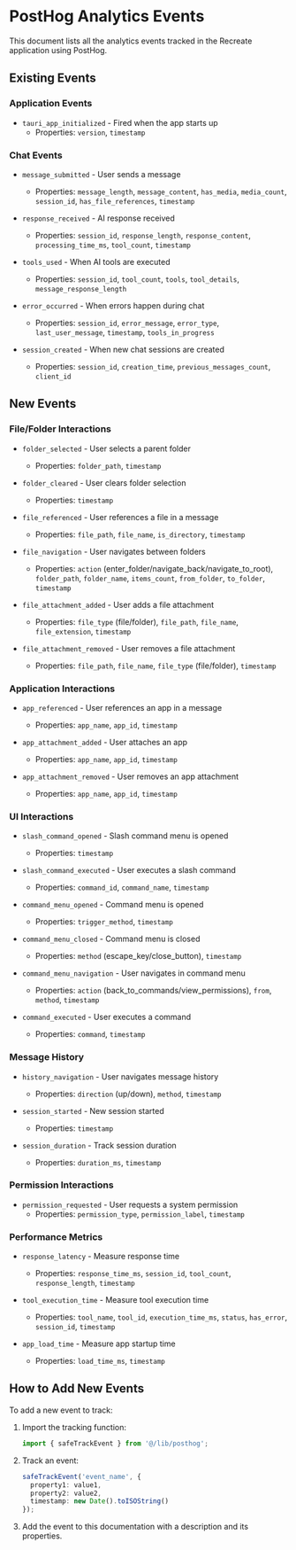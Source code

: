 # PostHog Analytics Events

This document lists all the analytics events tracked in the Recreate application using PostHog.

## Existing Events

### Application Events
- `tauri_app_initialized` - Fired when the app starts up
  - Properties: `version`, `timestamp`

### Chat Events
- `message_submitted` - User sends a message
  - Properties: `message_length`, `message_content`, `has_media`, `media_count`, `session_id`, `has_file_references`, `timestamp`
  
- `response_received` - AI response received
  - Properties: `session_id`, `response_length`, `response_content`, `processing_time_ms`, `tool_count`, `timestamp`

- `tools_used` - When AI tools are executed
  - Properties: `session_id`, `tool_count`, `tools`, `tool_details`, `message_response_length`

- `error_occurred` - When errors happen during chat
  - Properties: `session_id`, `error_message`, `error_type`, `last_user_message`, `timestamp`, `tools_in_progress`

- `session_created` - When new chat sessions are created
  - Properties: `session_id`, `creation_time`, `previous_messages_count`, `client_id`

## New Events

### File/Folder Interactions
- `folder_selected` - User selects a parent folder
  - Properties: `folder_path`, `timestamp`
  
- `folder_cleared` - User clears folder selection
  - Properties: `timestamp`
  
- `file_referenced` - User references a file in a message
  - Properties: `file_path`, `file_name`, `is_directory`, `timestamp`
  
- `file_navigation` - User navigates between folders
  - Properties: `action` (enter_folder/navigate_back/navigate_to_root), `folder_path`, `folder_name`, `items_count`, `from_folder`, `to_folder`, `timestamp`
  
- `file_attachment_added` - User adds a file attachment
  - Properties: `file_type` (file/folder), `file_path`, `file_name`, `file_extension`, `timestamp`
  
- `file_attachment_removed` - User removes a file attachment
  - Properties: `file_path`, `file_name`, `file_type` (file/folder), `timestamp`

### Application Interactions
- `app_referenced` - User references an app in a message
  - Properties: `app_name`, `app_id`, `timestamp`
  
- `app_attachment_added` - User attaches an app
  - Properties: `app_name`, `app_id`, `timestamp`
  
- `app_attachment_removed` - User removes an app attachment
  - Properties: `app_name`, `app_id`, `timestamp`

### UI Interactions
- `slash_command_opened` - Slash command menu is opened
  - Properties: `timestamp`
  
- `slash_command_executed` - User executes a slash command
  - Properties: `command_id`, `command_name`, `timestamp`
  
- `command_menu_opened` - Command menu is opened
  - Properties: `trigger_method`, `timestamp`
  
- `command_menu_closed` - Command menu is closed
  - Properties: `method` (escape_key/close_button), `timestamp`
  
- `command_menu_navigation` - User navigates in command menu
  - Properties: `action` (back_to_commands/view_permissions), `from`, `method`, `timestamp`
  
- `command_executed` - User executes a command
  - Properties: `command`, `timestamp`

### Message History
- `history_navigation` - User navigates message history
  - Properties: `direction` (up/down), `method`, `timestamp`
  
- `session_started` - New session started
  - Properties: `timestamp`
  
- `session_duration` - Track session duration
  - Properties: `duration_ms`, `timestamp`

### Permission Interactions
- `permission_requested` - User requests a system permission
  - Properties: `permission_type`, `permission_label`, `timestamp`

### Performance Metrics
- `response_latency` - Measure response time
  - Properties: `response_time_ms`, `session_id`, `tool_count`, `response_length`, `timestamp`
  
- `tool_execution_time` - Measure tool execution time
  - Properties: `tool_name`, `tool_id`, `execution_time_ms`, `status`, `has_error`, `session_id`, `timestamp`
  
- `app_load_time` - Measure app startup time
  - Properties: `load_time_ms`, `timestamp`

## How to Add New Events

To add a new event to track:

1. Import the tracking function:
   ```typescript
   import { safeTrackEvent } from '@/lib/posthog';
   ```

2. Track an event:
   ```typescript
   safeTrackEvent('event_name', {
     property1: value1,
     property2: value2,
     timestamp: new Date().toISOString()
   });
   ```

3. Add the event to this documentation with a description and its properties.
